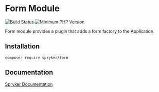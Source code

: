 # Form Module
[![Build Status](https://travis-ci.org/spryker/form.svg)](https://travis-ci.org/spryker/form)
[![Minimum PHP Version](https://img.shields.io/badge/php-%3E%3D%207.3-8892BF.svg)](https://php.net/)

Form module provides a plugin that adds a form factory to the Application.

## Installation

```
composer require spryker/form
```

## Documentation

[Spryker Documentation](https://academy.spryker.com/developing_with_spryker/module_guide/modules.html)
